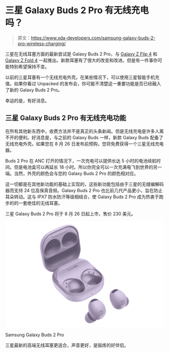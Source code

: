 # 三星 Galaxy Buds 2 Pro 有无线充电吗？

> 原文：<https://www.xda-developers.com/samsung-galaxy-buds-2-pro-wireless-charging/>

三星在无线耳塞方面的最新尝试是 Galaxy Buds 2 Pro，与 [Galaxy Z Flip 4](https://www.xda-developers.com/samsung-galaxy-z-flip-4-review/) 和 [Galaxy Z Fold 4](https://www.xda-developers.com/samsung-galaxy-z-fold-4-review/) 一起推出。新款耳塞有了很大的改变和改进。但是有一件事你可能特别希望保持不变。

以前的三星耳塞有一个无线充电外壳。在某些情况下，可以使用三星智能手机充值。如果你看过 Unpacked 的发布会，你可能不清楚这一重要功能是否已经融入了新的 Galaxy Buds 2 Pro。

幸运的是，有好消息。

## 三星 Galaxy Buds 2 Pro 有无线充电功能

在所有其他新东西中，收费方法并不是真正的头条新闻。但是无线充电是许多人离不开的便利。好消息是，与之前的 Galaxy Buds 一样，新款 Galaxy Buds 配备了无线充电外壳。如果您在 8 月 26 日发布前预购，您将免费获得一个三星无线充电器。

Buds 2 Pro 在 ANC 打开的情况下，一次充电可以提供长达 5 小时的电池续航时间。但是电池盒可以再延长 18 小时。所以你完全可以一次充满电飞到世界的另一端。当然，外壳的颜色会与您的 Galaxy Buds 2 Pro 的颜色相对应。

这一切都是在其他新功能的基础上实现的，这些新功能包括由于三星的无缝编解码器而支持 24 位高保真音频。Galaxy Buds 2 Pro 也比前几代产品更小，旨在防止耳朵转动。这与 IPX7 防水防汗等级相结合，使 Galaxy Buds 2 Pro 成为热衷于跑步的的一套绝佳的无线耳塞。

三星 Galaxy Buds 2 Pro 将于 8 月 26 日起上市，售价 230 美元。

 <picture>![The Galaxy Buds 2 Pro are comfortable to wear, sound great, and can block out sound. ](img/7738bb102494defd053e17a4b1c47e28.png)</picture> 

Samsung Galaxy Buds 2 Pro

三星最新的高端无线耳塞更适合，声音更好，是锻炼的好伴侣。